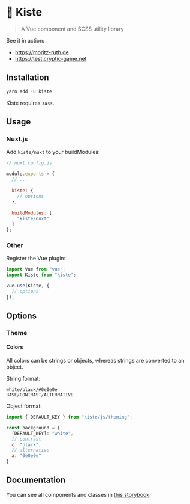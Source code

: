 # 💎️ Kiste
> A Vue component and SCSS utility library

See it in action:
- https://moritz-ruth.de
- https://test.cryptic-game.net

## Installation
```bash
yarn add -D kiste
```

Kiste requires `sass`.

## Usage
### Nuxt.js
Add `kiste/nuxt` to your buildModules:

```js
// nuxt.config.js

module.exports = {
  // ...
  
  kiste: {
    // options
  },
  
  buildModules: [
    "kiste/nuxt"
  ]
};
```

### Other
Register the Vue plugin:
```js
import Vue from "vue";
import Kiste from "kiste";

Vue.use(Kiste, {
  // options
});
```

## Options
### Theme
#### Colors
All colors can be strings or objects, whereas strings are converted to an object.

String format:
```raw
white/black/#0e0e0e
BASE/CONTRAST/ALTERNATIVE
```

Object format:
```js
import { DEFAULT_KEY } from "kiste/js/theming";

const background = {
  [DEFAULT_KEY]: "white",
  // contrast
  c: "black",
  // alternative
  a: "0e0e0e"
}
```

## Documentation
You can see all components and classes in [this storybook](https://app.moritz-ruth/kiste).
